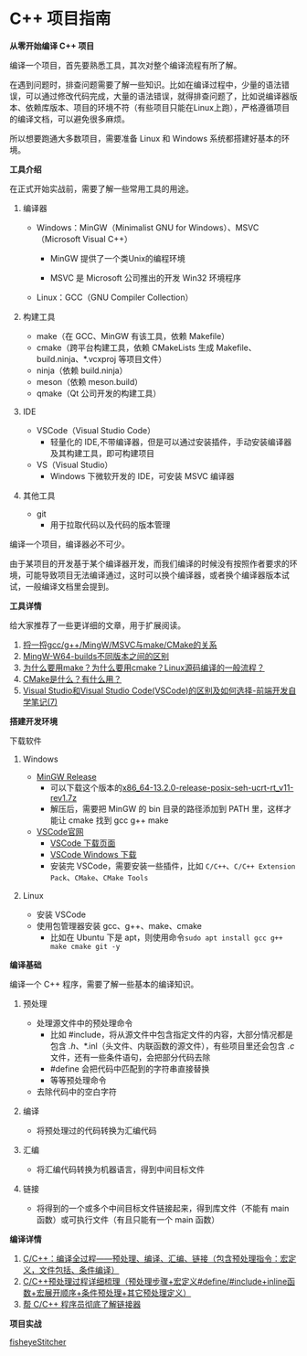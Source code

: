# C++ 项目指南

**从零开始编译 C++ 项目**

编译一个项目，首先要熟悉工具，其次对整个编译流程有所了解。

在遇到问题时，排查问题需要了解一些知识。比如在编译过程中，少量的语法错误，可以通过修改代码完成，大量的语法错误，就得排查问题了，比如说编译器版本、依赖库版本、项目的环境不符（有些项目只能在Linux上跑），严格遵循项目的编译文档，可以避免很多麻烦。

所以想要跑通大多数项目，需要准备 Linux 和 Windows 系统都搭建好基本的环境。

**工具介绍**

在正式开始实战前，需要了解一些常用工具的用途。
1. 编译器
    * Windows：MinGW（Minimalist GNU for Windows）、MSVC（Microsoft Visual C++）
        * MinGW 提供了一个类Unix的编程环境

        * MSVC 是 Microsoft 公司推出的开发 Win32 环境程序
    * Linux：GCC（GNU Compiler Collection）

2. 构建工具
    * make（在 GCC、MinGW 有该工具，依赖 Makefile）
    * cmake（跨平台构建工具，依赖 CMakeLists 生成 Makefile、build.ninja、*.vcxproj 等项目文件）
    * ninja（依赖 build.ninja）
    * meson（依赖 meson.build）
    * qmake（Qt 公司开发的构建工具）

3. IDE
    * VSCode（Visual Studio Code）
        * 轻量化的 IDE,不带编译器，但是可以通过安装插件，手动安装编译器及其构建工具，即可构建项目
    * VS（Visual Studio）
        * Windows 下微软开发的 IDE，可安装 MSVC 编译器

4. 其他工具
    * git
        * 用于拉取代码以及代码的版本管理

编译一个项目，编译器必不可少。

由于某项目的开发基于某个编译器开发，而我们编译的时候没有按照作者要求的环境，可能导致项目无法编译通过，这时可以换个编译器，或者换个编译器版本试试，一般编译文档里会提到。

**工具详情**

给大家推荐了一些更详细的文章，用于扩展阅读。
1. [捋一捋gcc/g++/MingW/MSVC与make/CMake的关系](https://zhuanlan.zhihu.com/p/448884264)
2. [MingW-W64-builds不同版本之间的区别](https://blog.csdn.net/zhangjiuding/article/details/129556458)
3. [为什么要用make？为什么要用cmake？Linux源码编译的一般流程？](https://blog.csdn.net/qq_27825451/article/details/103392719)
4. [CMake是什么？有什么用？](https://blog.csdn.net/Torres_10/article/details/80371425)
5. [Visual Studio和Visual Studio Code(VSCode)的区别及如何选择-前端开发自学笔记(7)](https://zhuanlan.zhihu.com/p/565412998)

**搭建开发环境**

下载软件

1. Windows
    * [MinGW Release](https://github.com/niXman/mingw-builds-binaries/releases)
        * 可以下载这个版本的[x86_64-13.2.0-release-posix-seh-ucrt-rt_v11-rev1.7z](https://github.com/niXman/mingw-builds-binaries/releases/download/13.2.0-rt_v11-rev1/x86_64-13.2.0-release-posix-seh-ucrt-rt_v11-rev1.7z)
        * 解压后，需要把 MinGW 的 bin 目录的路径添加到 PATH 里，这样才能让 cmake 找到 gcc g++ make
    * [VSCode官网](https://code.visualstudio.com/)
        * [VSCode 下载页面](https://code.visualstudio.com/Download)
        * [VSCode Windows 下载](https://code.visualstudio.com/docs/?dv=win64user)
        * 安装完 VSCode，需要安装一些插件，比如 `C/C++`、`C/C++ Extension Pack`、`CMake`、`CMake Tools`

2. Linux
    * 安装 VSCode
    * 使用包管理器安装 gcc、g++、make、cmake
        * 比如在 Ubuntu 下是 apt，则使用命令`sudo apt install gcc g++ make cmake git -y`

**编译基础**

编译一个 C++ 程序，需要了解一些基本的编译知识。

1. 预处理
    * 处理源文件中的预处理命令
        * 比如 #include，将从源文件中包含指定文件的内容，大部分情况都是包含 *.h*、*.inl（头文件、内联函数的源文件），有些项目里还会包含 *.c* 文件，还有一些条件语句，会把部分代码去除
        * #define 会把代码中匹配到的字符串直接替换
        * 等等预处理命令
    * 去除代码中的空白字符

2. 编译
    * 将预处理过的代码转换为汇编代码

3. 汇编
    * 将汇编代码转换为机器语言，得到中间目标文件

4. 链接
    * 将得到的一个或多个中间目标文件链接起来，得到库文件（不能有 main 函数）或可执行文件（有且只能有一个 main 函数）
   
**编译详情**

1. [C/C++：编译全过程——预处理、编译、汇编、链接（包含预处理指令：宏定义，文件包括、条件编译）](https://blog.csdn.net/qq_40765537/article/details/105940800)
2. [C/C++预处理过程详细梳理（预处理步骤+宏定义#define/#include+inline函数+宏展开顺序+条件预处理+其它预处理定义）](https://blog.csdn.net/luolaihua2018/article/details/124067982)
3. [帮 C/C++ 程序员彻底了解链接器](https://blog.csdn.net/u012248972/article/details/78823165)

**项目实战**

[fisheyeStitcher](https://github.com/drNoob13/fisheyeStitcher)
